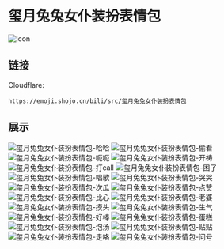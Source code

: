 # 玺月兔兔女仆装扮表情包
![icon](https://emoji.shojo.cn/bili/src/玺月兔兔女仆装扮表情包/icon.png)
## 链接
Cloudflare:
```
https://emoji.shojo.cn/bili/src/玺月兔兔女仆装扮表情包
```
## 展示
![玺月兔兔女仆装扮表情包-哈哈](https://emoji.shojo.cn/bili/src/玺月兔兔女仆装扮表情包/玺月兔兔女仆装扮表情包-哈哈.png)
![玺月兔兔女仆装扮表情包-偷看](https://emoji.shojo.cn/bili/src/玺月兔兔女仆装扮表情包/玺月兔兔女仆装扮表情包-偷看.png)
![玺月兔兔女仆装扮表情包-呃呃](https://emoji.shojo.cn/bili/src/玺月兔兔女仆装扮表情包/玺月兔兔女仆装扮表情包-呃呃.png)
![玺月兔兔女仆装扮表情包-开祷](https://emoji.shojo.cn/bili/src/玺月兔兔女仆装扮表情包/玺月兔兔女仆装扮表情包-开祷.png)
![玺月兔兔女仆装扮表情包-打call](https://emoji.shojo.cn/bili/src/玺月兔兔女仆装扮表情包/玺月兔兔女仆装扮表情包-打call.png)
![玺月兔兔女仆装扮表情包-困了](https://emoji.shojo.cn/bili/src/玺月兔兔女仆装扮表情包/玺月兔兔女仆装扮表情包-困了.png)
![玺月兔兔女仆装扮表情包-唱歌](https://emoji.shojo.cn/bili/src/玺月兔兔女仆装扮表情包/玺月兔兔女仆装扮表情包-唱歌.png)
![玺月兔兔女仆装扮表情包-哭哭](https://emoji.shojo.cn/bili/src/玺月兔兔女仆装扮表情包/玺月兔兔女仆装扮表情包-哭哭.png)
![玺月兔兔女仆装扮表情包-次瓜](https://emoji.shojo.cn/bili/src/玺月兔兔女仆装扮表情包/玺月兔兔女仆装扮表情包-次瓜.png)
![玺月兔兔女仆装扮表情包-点赞](https://emoji.shojo.cn/bili/src/玺月兔兔女仆装扮表情包/玺月兔兔女仆装扮表情包-点赞.png)
![玺月兔兔女仆装扮表情包-比心](https://emoji.shojo.cn/bili/src/玺月兔兔女仆装扮表情包/玺月兔兔女仆装扮表情包-比心.png)
![玺月兔兔女仆装扮表情包-老婆](https://emoji.shojo.cn/bili/src/玺月兔兔女仆装扮表情包/玺月兔兔女仆装扮表情包-老婆.png)
![玺月兔兔女仆装扮表情包-摸头](https://emoji.shojo.cn/bili/src/玺月兔兔女仆装扮表情包/玺月兔兔女仆装扮表情包-摸头.png)
![玺月兔兔女仆装扮表情包-生气](https://emoji.shojo.cn/bili/src/玺月兔兔女仆装扮表情包/玺月兔兔女仆装扮表情包-生气.png)
![玺月兔兔女仆装扮表情包-好棒](https://emoji.shojo.cn/bili/src/玺月兔兔女仆装扮表情包/玺月兔兔女仆装扮表情包-好棒.png)
![玺月兔兔女仆装扮表情包-蛋糕](https://emoji.shojo.cn/bili/src/玺月兔兔女仆装扮表情包/玺月兔兔女仆装扮表情包-蛋糕.png)
![玺月兔兔女仆装扮表情包-泡汤](https://emoji.shojo.cn/bili/src/玺月兔兔女仆装扮表情包/玺月兔兔女仆装扮表情包-泡汤.png)
![玺月兔兔女仆装扮表情包-贴贴](https://emoji.shojo.cn/bili/src/玺月兔兔女仆装扮表情包/玺月兔兔女仆装扮表情包-贴贴.png)
![玺月兔兔女仆装扮表情包-走咯](https://emoji.shojo.cn/bili/src/玺月兔兔女仆装扮表情包/玺月兔兔女仆装扮表情包-走咯.png)
![玺月兔兔女仆装扮表情包-问号](https://emoji.shojo.cn/bili/src/玺月兔兔女仆装扮表情包/玺月兔兔女仆装扮表情包-问号.png)
